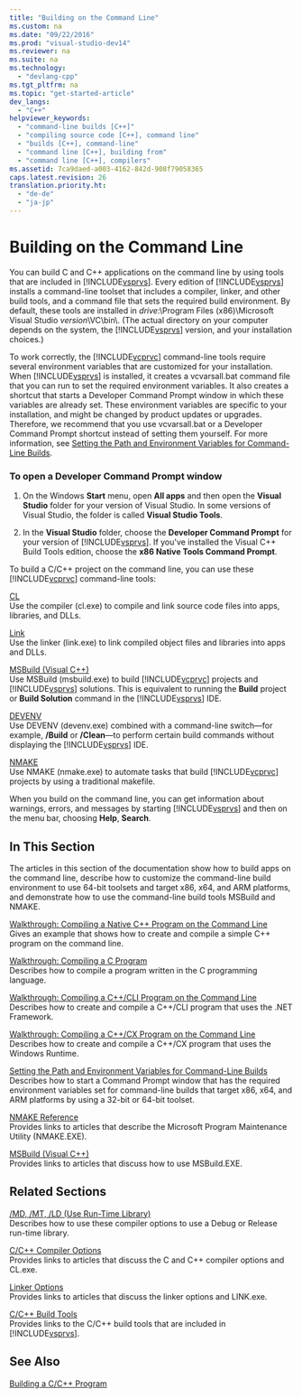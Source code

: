 ```yaml
---
title: "Building on the Command Line"
ms.custom: na
ms.date: "09/22/2016"
ms.prod: "visual-studio-dev14"
ms.reviewer: na
ms.suite: na
ms.technology: 
  - "devlang-cpp"
ms.tgt_pltfrm: na
ms.topic: "get-started-article"
dev_langs: 
  - "C++"
helpviewer_keywords: 
  - "command-line builds [C++]"
  - "compiling source code [C++], command line"
  - "builds [C++], command-line"
  - "command line [C++], building from"
  - "command line [C++], compilers"
ms.assetid: 7ca9daed-a003-4162-842d-908f79058365
caps.latest.revision: 26
translation.priority.ht: 
  - "de-de"
  - "ja-jp"
---
```

# Building on the Command Line
You can build C and C++ applications on the command line by using tools that are included in [!INCLUDE[vsprvs](../vs140/includes/vsprvs_md.md)]. Every edition of [!INCLUDE[vsprvs](../vs140/includes/vsprvs_md.md)] installs a command-line toolset that includes a compiler, linker, and other build tools, and a command file that sets the required build environment. By default, these tools are installed in *drive*:\Program Files (x86)\Microsoft Visual Studio *version*\VC\bin\\. (The actual directory on your computer depends on the system, the [!INCLUDE[vsprvs](../vs140/includes/vsprvs_md.md)] version, and your installation choices.)  
  
 To work correctly, the [!INCLUDE[vcprvc](../vs140/includes/vcprvc_md.md)] command-line tools require several environment variables that are customized for your installation. When [!INCLUDE[vsprvs](../vs140/includes/vsprvs_md.md)] is installed, it creates a vcvarsall.bat command file that you can run to set the required environment variables. It also creates a shortcut that starts a Developer Command Prompt window in which these variables are already set. These environment variables are specific to your installation, and might be changed by product updates or upgrades. Therefore, we recommend that you use vcvarsall.bat or a Developer Command Prompt shortcut instead of setting them yourself. For more information, see [Setting the Path and Environment Variables for Command-Line Builds](../vs140/setting-the-path-and-environment-variables-for-command-line-builds.md).  
  
### To open a Developer Command Prompt window  
  
1.  On the Windows **Start** menu, open **All apps** and then open the **Visual Studio** folder for your version of Visual Studio. In some versions of Visual Studio, the folder is called  **Visual Studio Tools**.  
  
2.  In the **Visual Studio** folder, choose the **Developer Command Prompt** for your version of [!INCLUDE[vsprvs](../vs140/includes/vsprvs_md.md)]. If you've installed the Visual C++ Build Tools edition, choose the **x86 Native Tools Command Prompt**.  
  
 To build a C/C++ project on the command line, you can use these [!INCLUDE[vcprvc](../vs140/includes/vcprvc_md.md)] command-line tools:  
  
 [CL](../vs140/compiling-a-c-c---program.md)  
 Use the compiler (cl.exe) to compile and link source code files into apps, libraries, and DLLs.  
  
 [Link](../vs140/linking.md)  
 Use the linker (link.exe) to link compiled object files and libraries into apps and DLLs.  
  
 [MSBuild (Visual C++)](../vs140/msbuild--visual-c---.md)  
 Use MSBuild (msbuild.exe) to build [!INCLUDE[vcprvc](../vs140/includes/vcprvc_md.md)] projects and [!INCLUDE[vsprvs](../vs140/includes/vsprvs_md.md)] solutions. This is equivalent to running the **Build** project or **Build Solution** command in the [!INCLUDE[vsprvs](../vs140/includes/vsprvs_md.md)] IDE.  
  
 [DEVENV](../vs140/devenv-command-line-switches.md)  
 Use DEVENV (devenv.exe) combined with a command-line switch—for example, **/Build** or **/Clean**—to perform certain build commands without displaying the [!INCLUDE[vsprvs](../vs140/includes/vsprvs_md.md)] IDE.  
  
 [NMAKE](../vs140/nmake-reference.md)  
 Use NMAKE (nmake.exe) to automate tasks that build [!INCLUDE[vcprvc](../vs140/includes/vcprvc_md.md)] projects by using a traditional makefile.  
  
 When you build on the command line, you can get information about warnings, errors, and messages by starting [!INCLUDE[vsprvs](../vs140/includes/vsprvs_md.md)] and then on the menu bar, choosing **Help**, **Search**.  
  
## In This Section  
 The articles in this section of the documentation show how to build apps on the command line, describe how to customize the command-line build environment to use 64-bit toolsets and target x86, x64, and ARM platforms, and demonstrate how to use the command-line build tools MSBuild and NMAKE.  
  
 [Walkthrough: Compiling a Native C++ Program on the Command Line](../vs140/walkthrough--compiling-a-native-c---program-on-the-command-line.md)  
 Gives an example that shows how to create and compile a simple C++ program on the command line.  
  
 [Walkthrough: Compiling a C Program](../vs140/walkthrough--compiling-a-c-program-on-the-command-line.md)  
 Describes how to compile a program written in the C programming language.  
  
 [Walkthrough: Compiling a C++/CLI Program on the Command Line](../vs140/walkthrough--compiling-a-c---cli-program-on-the-command-line.md)  
 Describes how to create and compile a C++/CLI program that uses the .NET Framework.  
  
 [Walkthrough: Compiling a C++/CX Program on the Command Line](../vs140/walkthrough--compiling-a-c---cx-program-on-the-command-line.md)  
 Describes how to create and compile a C++/CX program that uses the Windows Runtime.  
  
 [Setting the Path and Environment Variables for Command-Line Builds](../vs140/setting-the-path-and-environment-variables-for-command-line-builds.md)  
 Describes how to start a Command Prompt window that has the required environment variables set for command-line builds that target x86, x64, and ARM platforms by using a 32-bit or 64-bit toolset.  
  
 [NMAKE Reference](../vs140/nmake-reference.md)  
 Provides links to articles that describe the Microsoft Program Maintenance Utility (NMAKE.EXE).  
  
 [MSBuild (Visual C++)](../vs140/msbuild--visual-c---.md)  
 Provides links to articles that discuss how to use MSBuild.EXE.  
  
## Related Sections  
 [/MD, /MT, /LD (Use Run-Time Library)](../vs140/-md---mt---ld--use-run-time-library-.md)  
 Describes how to use these compiler options to use a Debug or Release run-time library.  
  
 [C/C++ Compiler Options](../vs140/compiler-options.md)  
 Provides links to articles that discuss the C and C++ compiler options and CL.exe.  
  
 [Linker Options](../vs140/linker-options.md)  
 Provides links to articles that discuss the linker options and LINK.exe.  
  
 [C/C++ Build Tools](../vs140/c-c---build-tools.md)  
 Provides links to the C/C++ build tools that are included in [!INCLUDE[vsprvs](../vs140/includes/vsprvs_md.md)].  
  
## See Also  
 [Building a C/C++ Program](../vs140/building-c-c---programs.md)